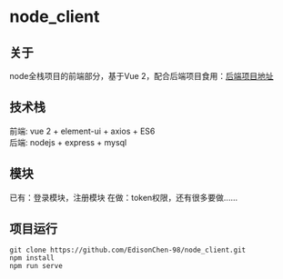 # node_client

## 关于
node全栈项目的前端部分，基于Vue 2，配合后端项目食用：[后端项目地址](https://github.com/EdisonChen-98/node_server)

## 技术栈
前端: vue 2 + element-ui + axios + ES6  
后端: nodejs + express + mysql  

## 模块
已有：登录模块，注册模块
在做：token权限，还有很多要做......

## 项目运行
```
git clone https://github.com/EdisonChen-98/node_client.git
npm install
npm run serve
```
